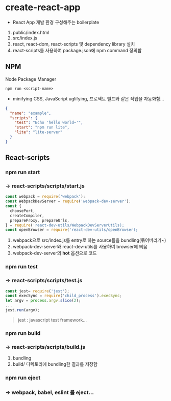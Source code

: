 # create-react-app

- React App 개발 환경 구성해주는 boilerplate

1. public/index.html
2. src/index.js
3. react, react-dom, react-scripts 및 dependency library 설치
4. react-scripts를 사용하여 package.json에 npm command 정의함

## NPM

Node Package Manager

```
npm run <script-name>
```

- minifying CSS, JavaScript uglifying, 프로젝트 빌드와 같은 작업을 자동화함...

```json
{
  "name": "example",
  "scripts": {
    "test": "Echo 'hello world~'",
    "start": "npm run lite",
    "lite": "lite-server"
  }
}
```

## React-scripts

### npm run start

### -> react-scripts/scripts/start.js

```js
const webpack = require('webpack');
const WebpackDevServer = require('webpack-dev-server');
const {
  choosePort,
  createCompiler,
  prepareProxy, prepareUrls,
} = require('react-dev-utils/WebpackDevServerUtils);
const openBrowser = require('react-dev-utils/openBrowser);
```

1. webpack으로 src/index.js를 entry로 하는 source들을 bundling(묶어버리기~)
2. webpack-dev-server와 react-dev-utils를 사용하여 browser에 띄움
3. webpack-dev-server의 <b>hot</b> 옵션으로 코드

### npm run test

### -> react-scripts/scripts/test.js

```js
const jest= require('jest');
const execSync = require('child_process').execSync;
let argv = process.argv.slice(2);
...
jest.run(argv);
```

> jest : javascript test framework...

### npm run build

### -> react-scripts/scripts/build.js

1. bundling
2. build/ 디렉토리에 bundling한 결과를 저장함

### npm run eject

### -> webpack, babel, eslint 를 eject...
